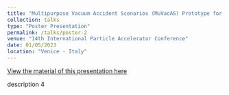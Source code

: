 ```yaml
---
title: "Multipurpose Vacuum Accident Scenarios (MuVacAS) Prototype for the IFMIF-DONES Linear Accelerator."
collection: talks
type: "Poster Presentation"
permalink: /talks/poster-2
venue: "14th International Particle Accelerator Conference"
date: 01/05/2023
location: "Venice - Italy"
---
```


[View the material of this presentation here](http://andimec.github.io/files/talks/poster-2)

description 4
